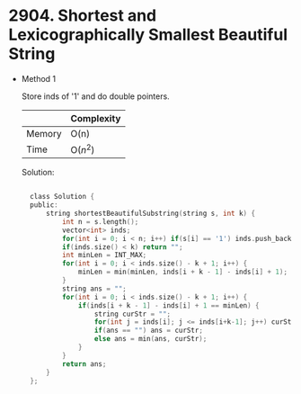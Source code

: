 # 2904. Shortest and Lexicographically Smallest Beautiful String

- Method 1

  Store inds of '1' and do double pointers.

  |        | Complexity |
  | ------ | ---------- |
  | Memory | O(n)       |
  | Time   | O($n^2$)   |

  Solution:

  ```h

    class Solution {
    public:
        string shortestBeautifulSubstring(string s, int k) {
            int n = s.length();
            vector<int> inds;
            for(int i = 0; i < n; i++) if(s[i] == '1') inds.push_back(i);
            if(inds.size() < k) return "";
            int minLen = INT_MAX;
            for(int i = 0; i < inds.size() - k + 1; i++) {
                minLen = min(minLen, inds[i + k - 1] - inds[i] + 1);
            }
            string ans = "";
            for(int i = 0; i < inds.size() - k + 1; i++) {
                if(inds[i + k - 1] - inds[i] + 1 == minLen) {
                    string curStr = "";
                    for(int j = inds[i]; j <= inds[i+k-1]; j++) curStr += s[j];
                    if(ans == "") ans = curStr;
                    else ans = min(ans, curStr);
                }
            }
            return ans;
        }
    };

  ```

<!-- - Method 2

    This is another method.

    | |   Complexity  |
    | ----------- | ----------- |
    |  Memory     | O(n) |
    |      Time       |  O(n) |


    Solution:

    ``` h



    ```

- Additional Knowledge:

    Here are some additional knowledge.



<br> -->
